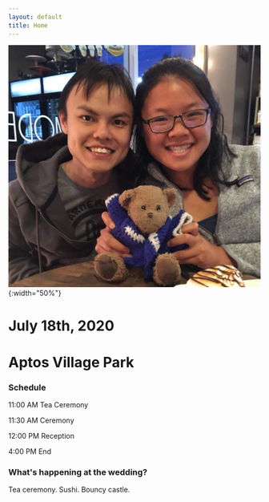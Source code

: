 ```yaml
---
layout: default
title: Home
---
```

![Jean and JJ](images/about_us.jpg){:width="50%"}
# July 18th, 2020
# Aptos Village Park

### Schedule

11:00 AM Tea Ceremony

11:30 AM Ceremony

12:00 PM Reception

4:00 PM End

### What's happening at the wedding?
Tea ceremony. Sushi. Bouncy castle.
